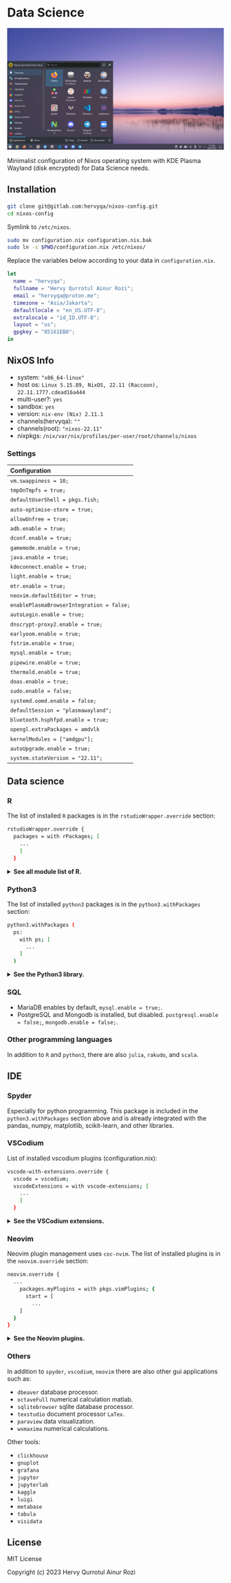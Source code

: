 # Data Science

![image](img.webp)

Minimalist configuration of Nixos operating system with KDE Plasma Wayland (disk encrypted) for Data Science needs.

## Installation

```sh
git clone git@gitlab.com:hervyqa/nixos-config.git
cd nixos-config
```

Symlink to `/etc/nixos`.

```sh
sudo mv configuration.nix configuration.nix.bak
sudo ln -s $PWD/configuration.nix /etc/nixos/

```

Replace the variables below according to your data in `configuration.nix`.

```nix
let
  name = "hervyqa";
  fullname = "Hervy Qurrotul Ainur Rozi";
  email = "hervyqa@proton.me";
  timezone = "Asia/Jakarta";
  defaultlocale = "en_US.UTF-8";
  extralocale = "id_ID.UTF-8";
  layout = "us";
  gpgkey = "85161EB8";
in
```

## NixOS Info

- system: `"x86_64-linux"`
- host os: `Linux 5.15.89, NixOS, 22.11 (Raccoon), 22.11.1777.cdead16a444`
- multi-user?: `yes`
- sandbox: `yes`
- version: `nix-env (Nix) 2.11.1`
- channels(hervyqa): `""`
- channels(root): `"nixos-22.11"`
- nixpkgs: `/nix/var/nix/profiles/per-user/root/channels/nixos`

### Settings

| Configuration                             |
| :---------------------------------------- |
| `vm.swappiness = 10;`                     |
| `tmpOnTmpfs = true;`                      |
| `defaultUserShell = pkgs.fish;`           |
| `auto-optimise-store = true;`             |
| `allowUnfree = true;`                     |
| `adb.enable = true;`                      |
| `dconf.enable = true;`                    |
| `gamemode.enable = true;`                 |
| `java.enable = true;`                     |
| `kdeconnect.enable = true;`               |
| `light.enable = true;`                    |
| `mtr.enable = true;`                      |
| `neovim.defaultEditor = true;`            |
| `enablePlasmaBrowserIntegration = false;` |
| `autoLogin.enable = true;`                |
| `dnscrypt-proxy2.enable = true;`          |
| `earlyoom.enable = true;`                 |
| `fstrim.enable = true;`                   |
| `mysql.enable = true;`                    |
| `pipewire.enable = true;`                 |
| `thermald.enable = true;`                 |
| `doas.enable = true;`                     |
| `sudo.enable = false;`                    |
| `systemd.oomd.enable = false;`            |
| `defaultSession = "plasmawayland";`       |
| `bluetooth.hsphfpd.enable = true;`        |
| `opengl.extraPackages = amdvlk`           |
| `kernelModules = ["amdgpu"];`             |
| `autoUpgrade.enable = true;`              |
| `system.stateVersion = "22.11";`          |

## Data science

### R

The list of installed `R` packages is in the `rstudioWrapper.override` section:

```sh
rstudioWrapper.override {
  packages = with rPackages; [
    ...
    ]
  }
```

<details>
<summary><b>See all module list of R.</b></summary>

```sh
Cairo
DT
DataExplorer
JuliaCall
JuliaConnectoR
MASS
RANN
RColorBrewer
Rcpp
XML
baseline
beepr
blogdown
bookdown
bookdownplus
caret
colourpicker
dataCompareR
data_table
datapasta
devtools
diffobj
dplyr
duckdb
dygraphs
echarts4r
esquisse
flexdashboard
forecast
foreign
freqparcoord
fst
geofacet
ggiraph
ggplot2
glue
gmodels
gridExtra
gym
here
httr
installr
janitor
jsonlite
knitr
leaflet
listviewer
lme4
lubridate
magrittr
mapsapi
officer
openNLP
openxlsx
optparse
pacman
paletteer
patchwork
plotly
plumber
profvis
purrr
quantmod
quarto
r5r
reactable
readr
readxl
remedy
remotes
reshape2
reticulate
rio
rmarkdown
roxygen2
rvest
scales
sf
shiny
shinyjs
spatstat
splitstackshape
sqldf
stringr
tensorflow
testthat
tidycensus
tidygeocoder
tidymodels
tidyquant
tidyr
tidytext
tidyverse
tidyxl
tmap
tmaptools
tsbox
usethis
validate
vetiver
vroom
xts
yaml
ymlthis
zoo
```

</details>

### Python3

The list of installed `python3` packages is in the `python3.withPackages` section:

```sh
python3.withPackages (
  ps:
    with ps; [
      ...
    ]
  )
```

<details>
<summary><b>See the Python3 library.</b></summary>

```sh
Theano
av
baseline
beautifulsoup4
bokeh
click
cython
dash
dask
datasette
dill
duckdb
flask
future
gym
h5py
ibm-watson
imbalanced-learn
ipykernel
ipython
ipywidgets
jedi
jedi-language-server
joblib
jupyter
jupyterlab
jupyterlab-lsp
jupyterlab-pygments
keras
lightgbm
mahotas
matplotlib
moviepy
mypy
nbdime
networkx
nltk
nose
numpy
opencv4
openpyxl
pandas
pillow
pims
plotly
plotnine
pydot
pyls-spyder
pynvim
pyspark
pytest
pytorch
pyyaml
qdarkstyle
requests
sagemaker
scikit-learn
scikitimage
scipy
scrapy
seaborn
selenium
spacy
spyder
spyder-kernels
statsmodels
sympy
tableaudocumentapi
tables
tensorflow
tensorflow-metadata
tensorflow-probability
tifffile
torch
torchvision
tqdm
trfl
virtualenv
virtualenvwrapper
wordcloud
xarray
yt-dlp
```

</details>

### SQL

* MariaDB enables by default, `mysql.enable = true;`.
* PostgreSQL and Mongodb is installed, but disabled. `postgresql.enable = false;`, `mongodb.enable = false;`.

### Other programming languages

In addition to `R` and `python3`, there are also `julia`, `rakudo`, and `scala`.

## IDE

### Spyder

Especially for python programming. This package is included in the `python3.withPackages` section above and is already integrated with the pandas, numpy, matplotlib, scikit-learn, and other libraries.

### VSCodium

List of installed vscodium plugins (configuration.nix):

```sh
vscode-with-extensions.override {
  vscode = vscodium;
  vscodeExtensions = with vscode-extensions; [
    ...
    ]
  }
```

<details>
<summary><b>See the VSCodium extensions.</b></summary>

```sh
azdavis.millet
b4dm4n.vscode-nixpkgs-fmt
bbenoist.nix
bmalehorn.vscode-fish
davidanson.vscode-markdownlint
editorconfig.editorconfig
esbenp.prettier-vscode
formulahendry.code-runner
grapecity.gc-excelviewer
kamadorueda.alejandra
mechatroner.rainbow-csv
mhutchie.git-graph
ms-pyright.pyright
ms-python.python
ms-toolsai.jupyter
ms-toolsai.jupyter-keymap
ms-toolsai.jupyter-renderers
ms-toolsai.vscode-jupyter-cell-tags
ms-toolsai.vscode-jupyter-slideshow
ms-vscode.anycode
pkief.material-icon-theme
scala-lang.scala
shardulm94.trailing-spaces
shd101wyy.markdown-preview-enhanced
streetsidesoftware.code-spell-checker
```

</details>

### Neovim

Neovim plugin management uses `coc-nvim`. The list of installed plugins is in the `neovim.override` section:

```sh
neovim.override {
  ...
    packages.myPlugins = with pkgs.vimPlugins; {
      start = [
        ...
    ]
  }
}
```

<details>
<summary><b>See the Neovim plugins.</b></summary>

```sh
coc-clap
coc-diagnostic
coc-eslint
coc-explorer
coc-fzf
coc-git
coc-haxe
coc-highlight
coc-java
coc-json
coc-lists
coc-markdownlint
coc-metals
coc-nvim
coc-pairs
coc-prettier
coc-pyright
coc-python
coc-r-lsp
coc-rls
coc-sh
coc-smartf
coc-sqlfluff
coc-stylelint
coc-sumneko-lua
coc-texlab
coc-toml
coc-ultisnips
coc-vimlsp
coc-vimtex
coc-wxml
coc-yaml
coc-yank
julia-vim
nvim-autopairs
nvim-lastplace
nvim-web-devicons
scope-nvim
scrollbar-nvim
statix
surround-nvim
tabline-nvim
telescope-nvim
vim-airline
vim-airline-themes
vim-commentary
vim-lightline-coc
vim-nix
vim-wayland-clipboard
```

</details>

### Others

In addition to `spyder`, `vscodium`, `neovim` there are also other gui applications such as:

- `dbeaver` database processor.
- `octaveFull` numerical calculation matlab.
- `sqlitebrowser` sqlite database processor.
- `texstudio` document processor `LaTex`.
- `paraview` data visualization.
- `wxmaxima` numerical calculations.

Other tools:

- `clickhouse`
- `gnuplot`
- `grafana`
- `jupyter`
- `jupyterlab`
- `kaggle`
- `luigi`
- `metabase`
- `tabula`
- `visidata`

## License

MIT License

Copyright (c) 2023 Hervy Qurrotul Ainur Rozi
